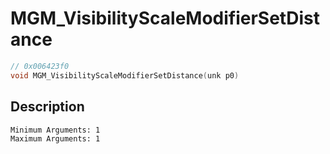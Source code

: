 # MGM_VisibilityScaleModifierSetDistance
```c
// 0x006423f0
void MGM_VisibilityScaleModifierSetDistance(unk p0)
```
## Description
```
Minimum Arguments: 1
Maximum Arguments: 1
```

